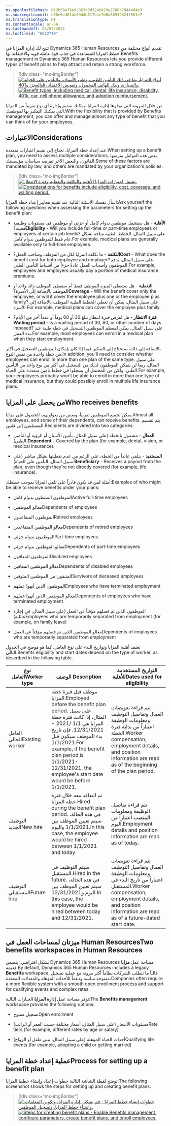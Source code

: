 ```yaml
---
ms.openlocfilehash: b12b30a76a9c863d3d3246429e2788c7d444d4e3
ms.sourcegitcommit: b80e6e4614e09d4b817bae7d6b869326247561e7
ms.translationtype: HT
ms.contentlocale: ar-SA
ms.lasthandoff: 05/07/2021
ms.locfileid: "6072710"
---
```

<span data-ttu-id="16d63-101">تتيح لك إدارة المزايا في Dynamics 365 Human Resources تقديم أنواع مختلفة من خطط المزايا للمساعدة في جذب قوة عاملة قوية والاحتفاظ بها.</span><span class="sxs-lookup"><span data-stu-id="16d63-101">Benefits management in Dynamics 365 Human Resources lets you provide different types of benefit plans to help attract and retain a strong workforce.</span></span>

> [!div class="mx-imgBorder"]
> <span data-ttu-id="16d63-102">[![أنواع المزايا، بما في ذلك التأمين الطبي، وطب الأسنان، والتأمين على الحياة، والعجز، و401k، والسيارة، وبدل الهاتف المحمول، وتعويض الاعتماد.](../media/benefits-types.png)](../media/benefits-types.png#lightbox)</span><span class="sxs-lookup"><span data-stu-id="16d63-102">[![Benefit types, including medical, dental, life insurance, disability, 401k, car, cell phone allowance, and adoption reimbursement.](../media/benefits-types.png)](../media/benefits-types.png#lightbox)</span></span>

<span data-ttu-id="16d63-103">من خلال المرونة التي توفرها إدارة المزايا، يمكنك تقديم وإدارة أي نوع تقريباً من المزايا التي يمكنك التفكير بها لموظفيك.</span><span class="sxs-lookup"><span data-stu-id="16d63-103">With the flexibility that is provided by Benefits management, you can offer and manage almost any type of benefit that you can think of for your employees.</span></span>

## <a name="considerations"></a><span data-ttu-id="16d63-104">الاعتبارات</span><span class="sxs-lookup"><span data-stu-id="16d63-104">Considerations</span></span>

<span data-ttu-id="16d63-105">عند إعداد خطة المزايا، تحتاج إلى تقييم اعتبارات متعددة.</span><span class="sxs-lookup"><span data-stu-id="16d63-105">When setting up a benefit plan, you need to assess multiple considerations.</span></span> <span data-ttu-id="16d63-106">بعض هذه العوامل يفرضها القانون، والبعض الآخر تفرضه سياسات مؤسستك.</span><span class="sxs-lookup"><span data-stu-id="16d63-106">Some of these factors are mandated by law, and others are mandated by your organization's policies.</span></span>

> [!div class="mx-imgBorder"]
> <span data-ttu-id="16d63-107">[![تشمل اعتبارات المزايا الأهلية والتكلفة والتغطية وفترة الانتظار.](../media/benefits-management-considerations.png)](../media/benefits-management-considerations.png#lightbox)</span><span class="sxs-lookup"><span data-stu-id="16d63-107">[![Considerations for benefits include eligibility, cost, coverage, and waiting period.](../media/benefits-management-considerations.png)](../media/benefits-management-considerations.png#lightbox)</span></span>

<span data-ttu-id="16d63-108">اسأل نفسك الأسئلة التالية عند تقييم معايير إعداد خطة المزايا:</span><span class="sxs-lookup"><span data-stu-id="16d63-108">Ask yourself the following questions when assessing the parameters for setting up the benefit plan:</span></span>

- <span data-ttu-id="16d63-109">**الأهلية** - هل ستشمل موظفين بدوام كامل أو جزئي أو موظفين في مستويات وظيفية معينة؟</span><span class="sxs-lookup"><span data-stu-id="16d63-109">**Eligibility** - Will you include full-time or part-time employees or employees at certain job levels?</span></span> <span data-ttu-id="16d63-110">على سبيل المثال، الخطط الطبية متاحة بشكل عام فقط للموظفين بدوام كامل.</span><span class="sxs-lookup"><span data-stu-id="16d63-110">For example, medical plans are generally available only to full-time employees.</span></span>

- <span data-ttu-id="16d63-111">**التكلفة** - ما تكلفة المزايا لكل من الموظف وصاحب العمل؟</span><span class="sxs-lookup"><span data-stu-id="16d63-111">**Cost** - What does the benefit cost for both employee and employer?</span></span> <span data-ttu-id="16d63-112">على سبيل المثال، يدفع الموظفون وأصحاب العمل عادةً جزءاً من أقساط التأمين الطبي.</span><span class="sxs-lookup"><span data-stu-id="16d63-112">For example, employees and employers usually pay a portion of medical insurance premiums.</span></span>

- <span data-ttu-id="16d63-113">**التغطية** - هل ستغطي الميزة الموظف فقط أم ستغطي الموظف زائد واحد أو الموظف بالإضافة إلى الأسرة؟</span><span class="sxs-lookup"><span data-stu-id="16d63-113">**Coverage** - Will the benefit cover only the employee, or will it cover the employee plus one or the employee plus family?</span></span> <span data-ttu-id="16d63-114">على سبيل المثال، يمكن أن تغطي الخطط الطبية الموظف بالإضافة إلى الأسرة.</span><span class="sxs-lookup"><span data-stu-id="16d63-114">For example, medical plans can cover the employee plus family.</span></span>

- <span data-ttu-id="16d63-115">**فترة الانتظار** - هل تُفرض فترة انتظار تبلغ 30 أو 60 يوماً أو عدداً آخر من الأيام؟</span><span class="sxs-lookup"><span data-stu-id="16d63-115">**Waiting period** - Is a waiting period of 30, 60, or other number of days imposed?</span></span> <span data-ttu-id="16d63-116">على سبيل المثال، يمكن لمعظم الموظفين التسجيل في خطة طبية عند بدء العمل.</span><span class="sxs-lookup"><span data-stu-id="16d63-116">For example, most employees can enroll in a medical plan when they start employment.</span></span>

<span data-ttu-id="16d63-117">بالإضافة إلى ذلك، ستحتاج إلى التفكير فيما إذا كان بإمكان الموظفين التسجيل في أكثر من خطة واحدة من نفس النوع.</span><span class="sxs-lookup"><span data-stu-id="16d63-117">In addition, you'll need to consider whether employees can enroll in more than one plan of the same type.</span></span> <span data-ttu-id="16d63-118">على سبيل المثال، ربما لن يتمكن الموظفون لديك من التسجيل في أكثر من نوع واحد من التأمين الطبي، ولكن من المحتمل أن يسجلوا في خطط تأمين متعددة على الحياة.</span><span class="sxs-lookup"><span data-stu-id="16d63-118">For example, your employees probably won't be able to enroll in more than one type of medical insurance, but they could possibly enroll in multiple life insurance plans.</span></span>

## <a name="who-receives-benefits"></a><span data-ttu-id="16d63-119">من يحصل على المزايا</span><span class="sxs-lookup"><span data-stu-id="16d63-119">Who receives benefits</span></span>

<span data-ttu-id="16d63-120">يمكن لجميع الموظفين تقريباً، وبعض من يعولونهم، الحصول على مزايا.</span><span class="sxs-lookup"><span data-stu-id="16d63-120">Almost all employees, and some of their dependents, can receive benefits.</span></span> <span data-ttu-id="16d63-121">يتم تقسيم المستلمين إلى فئتين:</span><span class="sxs-lookup"><span data-stu-id="16d63-121">Recipients are divided into two categories:</span></span>

- <span data-ttu-id="16d63-122">**المعال** - مشمول بالخطة (على سبيل المثال، تأمين الأسنان أو الرؤية أو التأمين الطبي).</span><span class="sxs-lookup"><span data-stu-id="16d63-122">**Dependent** - Covered by the plan (for example, dental, vision, or medical insurance).</span></span>

- <span data-ttu-id="16d63-123">**المستفيد** - يتلقى عائداً من الخطة، على الرغم من عدم تغطيتها بشكل مباشر (على سبيل المثال، التأمين على الحياة).</span><span class="sxs-lookup"><span data-stu-id="16d63-123">**Beneficiary** - Receives a payout from the plan, even though they're not directly covered (for example, life insurance).</span></span>

<span data-ttu-id="16d63-124">أمثلة لمن قد يكون قادراً على تلقي المزايا بموجب خططك:</span><span class="sxs-lookup"><span data-stu-id="16d63-124">Examples of who might be able to receive benefits under your plans:</span></span>

- <span data-ttu-id="16d63-125">الموظفون النشطون بدوام كامل</span><span class="sxs-lookup"><span data-stu-id="16d63-125">Active full-time employees</span></span>

- <span data-ttu-id="16d63-126">معالو الموظفين</span><span class="sxs-lookup"><span data-stu-id="16d63-126">Dependents of employees</span></span>

- <span data-ttu-id="16d63-127">الموظفون المتقاعدون</span><span class="sxs-lookup"><span data-stu-id="16d63-127">Retired employees</span></span>

- <span data-ttu-id="16d63-128">معالو الموظفين المتقاعدين</span><span class="sxs-lookup"><span data-stu-id="16d63-128">Dependents of retired employees</span></span>

- <span data-ttu-id="16d63-129">الموظفون بدوام جزئي</span><span class="sxs-lookup"><span data-stu-id="16d63-129">Part-time employees</span></span>

- <span data-ttu-id="16d63-130">معالو الموظفين بدوام جزئي</span><span class="sxs-lookup"><span data-stu-id="16d63-130">Dependents of part-time employees</span></span>

- <span data-ttu-id="16d63-131">الموظفون المعاقون</span><span class="sxs-lookup"><span data-stu-id="16d63-131">Disabled employees</span></span>

- <span data-ttu-id="16d63-132">معالو الموظفين المعاقين</span><span class="sxs-lookup"><span data-stu-id="16d63-132">Dependents of disabled employees</span></span>

- <span data-ttu-id="16d63-133">المتبقون من الموظفين المتوفين</span><span class="sxs-lookup"><span data-stu-id="16d63-133">Survivors of deceased employees</span></span>

- <span data-ttu-id="16d63-134">الموظفون الذين أنهوا عملهم</span><span class="sxs-lookup"><span data-stu-id="16d63-134">Employees who have terminated employment</span></span>

- <span data-ttu-id="16d63-135">معالو الموظفين الذين أنهوا عملهم</span><span class="sxs-lookup"><span data-stu-id="16d63-135">Dependents of employees who have terminated employment</span></span>

- <span data-ttu-id="16d63-136">الموظفون الذين تم فصلهم مؤقتاً عن العمل (على سبيل المثال، في إجازة عائلية)</span><span class="sxs-lookup"><span data-stu-id="16d63-136">Employees who are temporarily separated from employment (for example, on family leave)</span></span>

- <span data-ttu-id="16d63-137">معالو الموظفين الذين تم فصلهم مؤقتاً عن العمل</span><span class="sxs-lookup"><span data-stu-id="16d63-137">Dependents of employees who are temporarily separated from employment</span></span>

<span data-ttu-id="16d63-138">تعتمد أهلية المزايا وتواريخ البدء على نوع العامل، كما هو موضح في الجدول التالي.</span><span class="sxs-lookup"><span data-stu-id="16d63-138">Benefits eligibility and start dates depend on the type of worker, as described in the following table.</span></span>

| <span data-ttu-id="16d63-139">نوع العامل</span><span class="sxs-lookup"><span data-stu-id="16d63-139">Worker type</span></span> | <span data-ttu-id="16d63-140">الوصف </span><span class="sxs-lookup"><span data-stu-id="16d63-140">Description</span></span> | <span data-ttu-id="16d63-141">التواريخ المستخدمة للأهلية</span><span class="sxs-lookup"><span data-stu-id="16d63-141">Dates used for eligibility</span></span> |
|---|---|---|
| <span data-ttu-id="16d63-142">العامل الحالي</span><span class="sxs-lookup"><span data-stu-id="16d63-142">Existing worker</span></span> | <span data-ttu-id="16d63-143">موظف قبل فترة خطة المزايا.</span><span class="sxs-lookup"><span data-stu-id="16d63-143">Employed before the benefit plan period.</span></span> <span data-ttu-id="16d63-144">على سبيل المثال، إذا كانت فترة خطة المزايا هي 1/1 /2021 - 12/31/2021، فإن تاريخ بدء الموظف سيكون قبل 1/1/2021.</span><span class="sxs-lookup"><span data-stu-id="16d63-144">For example, if the benefit plan period is 1/1/2021-12/31/2021, the employee's start date would be before 1/1/2021.</span></span> | <span data-ttu-id="16d63-145">تتم قراءة تعويضات العمال وتفاصيل التوظيف ومعلومات الوظيفة اعتباراً من بداية فترة الخطة.</span><span class="sxs-lookup"><span data-stu-id="16d63-145">Worker compensation, employment details, and position information are read as of the beginning of the plan period.</span></span> |
| <span data-ttu-id="16d63-146">التوظيف الجديد</span><span class="sxs-lookup"><span data-stu-id="16d63-146">New hire</span></span> | <span data-ttu-id="16d63-147">تم التعاقد معه خلال فترة خطة المزايا.</span><span class="sxs-lookup"><span data-stu-id="16d63-147">Hired during the benefit plan period.</span></span> <span data-ttu-id="16d63-148">في هذه الحالة، سيتم تعيين الموظف بين 1/1/2021 واليوم.</span><span class="sxs-lookup"><span data-stu-id="16d63-148">In this case, the employee would be hired between 1/1/2021 and today.</span></span> | <span data-ttu-id="16d63-149">تتم قراءة تفاصيل الوظيفة ومعلومات المنصب اعتباراً من اليوم.</span><span class="sxs-lookup"><span data-stu-id="16d63-149">Employment details and position information are read as of today.</span></span> |
| <span data-ttu-id="16d63-150">التوظيف المستقبلي</span><span class="sxs-lookup"><span data-stu-id="16d63-150">Future hire</span></span> | <span data-ttu-id="16d63-151">سيتم التوظيف في المستقبل.</span><span class="sxs-lookup"><span data-stu-id="16d63-151">Hired in the future.</span></span> <span data-ttu-id="16d63-152">في هذه الحالة، سيتم تعيين الموظف بين اليوم و12/31/2021.</span><span class="sxs-lookup"><span data-stu-id="16d63-152">In this case, the employee would be hired between today and 12/31/2021.</span></span> | <span data-ttu-id="16d63-153">تتم قراءة تعويضات العمال وتفاصيل التوظيف ومعلومات الوظيفة اعتباراً من تاريخ البدء في المستقبل.</span><span class="sxs-lookup"><span data-stu-id="16d63-153">Worker compensation, employment details, and position information are read as of a future-dated start date.</span></span> |

## <a name="two-benefits-workspaces-in-human-resources"></a><span data-ttu-id="16d63-154">ميزتان لمساحات العمل في Human Resources</span><span class="sxs-lookup"><span data-stu-id="16d63-154">Two benefits workspaces in Human Resources</span></span>

<span data-ttu-id="16d63-155">بشكل افتراضي، يتضمن Dynamics 365 Human Resources مساحة عمل **مزايا** قديمة.</span><span class="sxs-lookup"><span data-stu-id="16d63-155">By default, Dynamics 365 Human Resources includes a legacy **Benefits** workspace.</span></span> <span data-ttu-id="16d63-156">غالباً ما تتطلب الشركات نظاماً أكثر مرونة مع عملية تسجيل مفتوحة سلسة ودعماً للأحداث المؤهلة والمعدلات المعقدة.</span><span class="sxs-lookup"><span data-stu-id="16d63-156">Companies often require a more flexible system with a smooth open enrollment process and support for qualifying events and complex rates.</span></span>

<span data-ttu-id="16d63-157">توفر مساحة عمل **إدارة المزايا** الخيارات التالية:</span><span class="sxs-lookup"><span data-stu-id="16d63-157">The **Benefits management** workspace provides the following options:</span></span>

- <span data-ttu-id="16d63-158">تسجيل مفتوح</span><span class="sxs-lookup"><span data-stu-id="16d63-158">Open enrollment</span></span>

- <span data-ttu-id="16d63-159">مستويات الأسعار (على سبيل المثال، أسعار مختلفة حسب العمر أو الراتب)</span><span class="sxs-lookup"><span data-stu-id="16d63-159">Rate tiers (for example, different rates by age or salary)</span></span>

- <span data-ttu-id="16d63-160">أحداث الحياة المؤهلة (على سبيل المثال، تبني طفل أو الزواج)</span><span class="sxs-lookup"><span data-stu-id="16d63-160">Qualifying life events (for example, adopting a child or getting married)</span></span>

## <a name="process-for-setting-up-a-benefit-plan"></a><span data-ttu-id="16d63-161">عملية إعداد خطة المزايا</span><span class="sxs-lookup"><span data-stu-id="16d63-161">Process for setting up a benefit plan</span></span>

<span data-ttu-id="16d63-162">توضح لقطة الشاشة التالية خطوات إعداد وإنشاء خطط المزايا.</span><span class="sxs-lookup"><span data-stu-id="16d63-162">The following screenshot shows the steps for setting up and creating benefit plans.</span></span>

> [!div class="mx-imgBorder"]
> <span data-ttu-id="16d63-163">[![خطوات إنشاء خطط المزايا - قم بتمكين إدارة المزايا، وتكوين المعلمات، وإنشاء خطط المزايا، وتسجيل الموظفين.](../media/benefits-management-steps.png)](../media/benefits-management-steps.png#lightbox)</span><span class="sxs-lookup"><span data-stu-id="16d63-163">[![Steps for creating benefit plans - Enable Benefits management, configure parameters, create benefit plans, and enroll employees.](../media/benefits-management-steps.png)](../media/benefits-management-steps.png#lightbox)</span></span>
